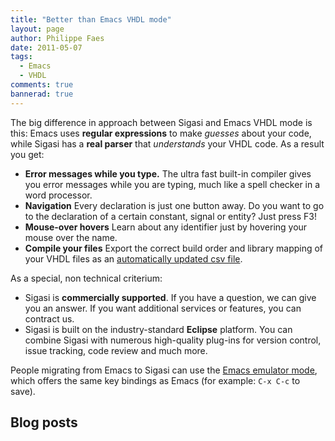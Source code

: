 ```yaml
---
title: "Better than Emacs VHDL mode"
layout: page 
author: Philippe Faes
date: 2011-05-07
tags: 
  - Emacs
  - VHDL
comments: true
bannerad: true
---
```



The big difference in approach between Sigasi and Emacs VHDL mode is this:  Emacs uses **regular expressions** to make *guesses* about your code, while Sigasi has a **real parser** that *understands* your VHDL code. As a result you get:

* **Error messages while you type.** The ultra fast built-in compiler gives you error messages while you are typing, much like a spell checker in a word processor.
* **Navigation** Every declaration is just one button away. Do you want to go to the declaration of a certain constant, signal or entity? Just press F3!
* **Mouse-over hovers** Learn about any identifier just by hovering your mouse over the name.
* **Compile your files** Export the correct build order and library mapping of your VHDL files as an [automatically updated csv file](/manual/tools.html#auto-export).

As a special, non technical criterium:

* Sigasi is **commercially supported**. If you have a question, we can give you an answer. If you want additional services or features, you can contract us.
* Sigasi is built on the industry-standard **Eclipse** platform. You can combine Sigasi with numerous high-quality plug-ins for version control, issue tracking, code review and much more.

People migrating from Emacs to Sigasi can use the [Emacs emulator mode](/faq#do-you-have-an-emacs-emulation-mode-so-that-i-can-use-the-emacs-key-bindings), which offers the same key bindings as Emacs (for example: `C-x C-c` to save).

## Blog posts
